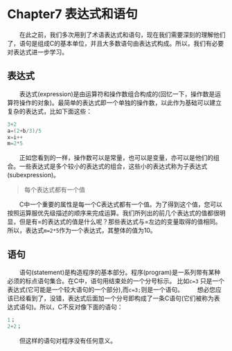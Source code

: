 # Chapter7 表达式和语句
&emsp;&emsp;在此之前，我们多次用到了术语表达式和语句，现在我们需要深刻的理解他们了，语句是组成C的基本单位，并且大多数语句由表达式构成。所以，我们有必要对表达式进一步学习。<br>
## 表达式
&emsp;&emsp;表达式(expression)是由运算符和操作数组合构成的(回忆一下，操作数是运算符操作的对象)。最简单的表达式即一个单独的操作数，以此作为基础可以建立复杂的表达式，比如下面这些： <br>
```C
3+2 
a=(2+b/3)/5 
x=i++ 
m=2*5
``` 
&emsp;&emsp;正如您看到的一样，操作数可以是常量，也可以是变量，亦可以是他们的组合。一些表达式是多个较小的表达式的组合，这些小的表达式称为子表达式(subexpression)。<br>

> 每个表达式都有一个值<br>

&emsp;&emsp;C中一个重要的属性是每一个C表达式都有一个值。为了得到这个值，您可以按照运算服优先级描述的顺序来完成运算。我们所列出的前几个表达式的值都很明显，但是有=的表达式的值是什么呢？那些表达式与=左边的变量取得的值相同。所以，表达式`m=2*5`作为一个表达式，其整体的值为10。 <br>

## 语句
&emsp;&emsp;语句(statement)是构造程序的基本部分。程序(program)是一系列带有某种必须的标点语句集合。在C中，语句用结束处的一个分号标示。 比如`c=3` 只是一个表达式(它可能是一个较大语句的一个部分),而`c=3;`则是一个语句。 
&emsp;&emsp;想必您应该已经看到了，没错，表达式后面加一个分号即构成了一条C语句(它们被称为表达式语句)。所以，C不反对像下面的语句： 
```C   
1；
2+2；
```
&emsp;&emsp;但这样的语句对程序没有任何意义。